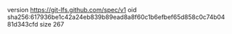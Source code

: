 version https://git-lfs.github.com/spec/v1
oid sha256:617936be1c42a24eb839b89ead8a8f60c1b6efbef65d858c0c74b0481d343cfd
size 267
